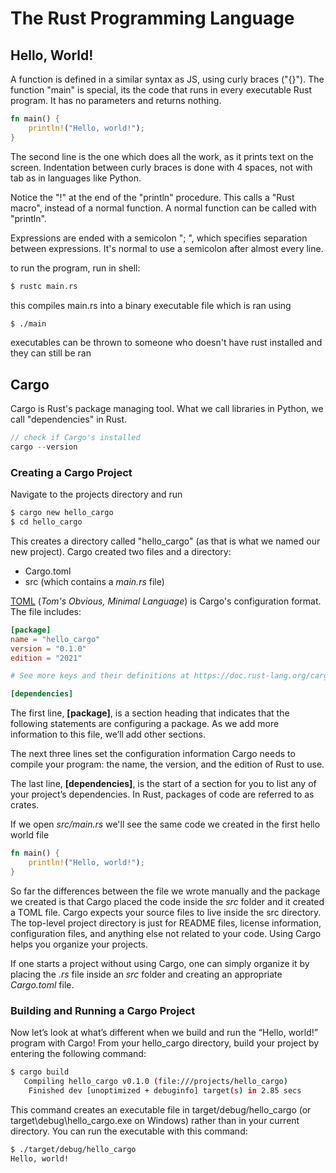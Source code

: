 # The Rust Programming Language

## Hello, World!

A function is defined in a similar syntax as JS, using curly braces ("{}"). The function "main" is special, its the code that runs in every executable Rust program. It has no parameters and returns nothing.

```rs
fn main() {
    println!("Hello, world!");
}
```

The second line is the one which does all the work, as it prints text on the screen. Indentation between curly braces is done with 4 spaces, not with tab as in languages like Python. 

Notice the "!" at the end of the "println" procedure. This calls a "Rust macro", instead of a normal function. A normal function can be called with "println".

Expressions are ended with a semicolon "; ", which specifies separation between expressions. It's normal to use a semicolon after almost every line.

to run the program, run in shell:

```sh
$ rustc main.rs
```

this compiles main.rs into a binary executable file which is ran using 

```sh
$ ./main
```

executables can be thrown to someone who doesn't have rust installed and they can still be ran

## Cargo

Cargo is Rust's package managing tool. What we call libraries in Python, we call "dependencies" in Rust.

```rs
// check if Cargo's installed
cargo --version
```

### Creating a Cargo Project

Navigate to the projects directory and run

```sh
$ cargo new hello_cargo
$ cd hello_cargo
```

This creates a directory called "hello_cargo" (as that is what we named our new project). Cargo created two files and a directory:

* Cargo.toml
* src (which contains a *main.rs* file)

[TOML](https://github.com/toml-lang/toml) (*Tom's Obvious, Minimal Language*) is Cargo's configuration format. The file includes:

```toml
[package]
name = "hello_cargo"
version = "0.1.0"
edition = "2021"

# See more keys and their definitions at https://doc.rust-lang.org/cargo/reference/manifest.html

[dependencies]
```

The first line, **[package]**, is a section heading that indicates that the following statements are configuring a package. As we add more information to this file, we’ll add other sections.

The next three lines set the configuration information Cargo needs to compile your program: the name, the version, and the edition of Rust to use.

The last line, **[dependencies]**, is the start of a section for you to list any of your project’s dependencies. In Rust, packages of code are referred to as crates.

If we open *src/main.rs* we'll see the same code we created in the first hello world file

```rs
fn main() {
    println!("Hello, world!");
}
```

So far the differences between the file we wrote manually and the package we created is that Cargo placed the code inside the *src* folder and it created a TOML file. Cargo expects your source files to live inside the src directory. The top-level project directory is just for README files, license information, configuration files, and anything else not related to your code. Using Cargo helps you organize your projects. 

If one starts a project without using Cargo, one can simply organize it by placing the *.rs* file inside an *src* folder and creating an appropriate *Cargo.toml* file.

### Building and Running a Cargo Project

Now let’s look at what’s different when we build and run the “Hello, world!” program with Cargo! From your hello_cargo directory, build your project by entering the following command:

```sh
$ cargo build
   Compiling hello_cargo v0.1.0 (file:///projects/hello_cargo)
    Finished dev [unoptimized + debuginfo] target(s) in 2.85 secs
```

This command creates an executable file in target/debug/hello_cargo (or target\debug\hello_cargo.exe on Windows) rather than in your current directory. You can run the executable with this command:

```sh
$ ./target/debug/hello_cargo
Hello, world!
```
